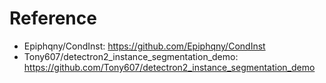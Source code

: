 # Reference
- Epiphqny/CondInst: https://github.com/Epiphqny/CondInst
- Tony607/detectron2_instance_segmentation_demo: https://github.com/Tony607/detectron2_instance_segmentation_demo